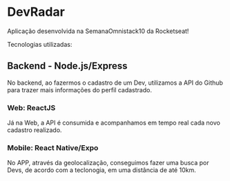 # DevRadar
Aplicação desenvolvida na SemanaOmnistack10 da Rocketseat!
  

Tecnologias utilizadas: 

## Backend - Node.js/Express

No backend, ao fazermos o cadastro de um Dev, utilizamos a API do Github para trazer mais informações do perfil cadastrado.

### Web: ReactJS
Já na Web, a API é consumida e acompanhamos em tempo real cada novo cadastro realizado.


### Mobile: React Native/Expo
No APP, através da geolocalização, conseguimos fazer uma busca por Devs, de acordo com a teclonogia, em uma distância de até 10km.
